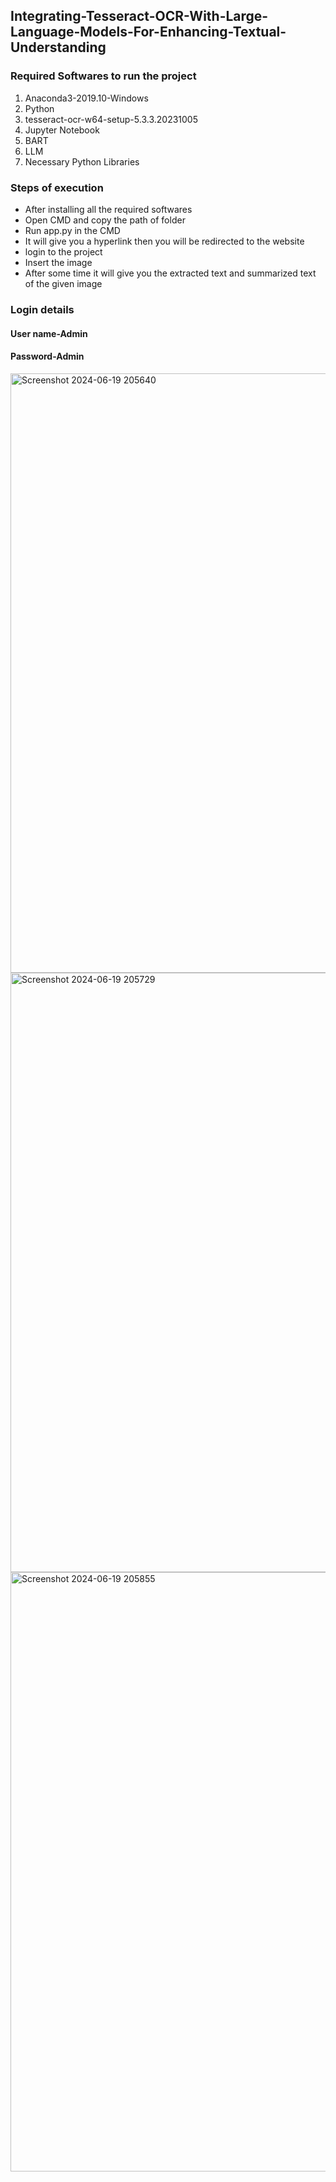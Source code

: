 
<h2>Integrating-Tesseract-OCR-With-Large-Language-Models-For-Enhancing-Textual-Understanding</h2>

<h3>Required Softwares to run the project</h3>

  1. Anaconda3-2019.10-Windows
  2. Python
  3. tesseract-ocr-w64-setup-5.3.3.20231005
  4. Jupyter Notebook
  5. BART
  6. LLM
  7. Necessary Python Libraries



<h3>Steps of execution</h3>

<ul>
<li>After installing all the required softwares</li>
<li> Open CMD and copy the path of folder</li>
<li>Run app.py in the CMD</li>
<li>It will give you a hyperlink then you will be redirected to the website</li>
<li>login to the project</li>
<li>Insert the image</li>
<li>After some time it will give you the extracted text and summarized text of the given image</li>
</ul>

<h3>Login details</h3>
<h4>User name-Admin</h4>
<h4>Password-Admin</h4>



<img width="959" alt="Screenshot 2024-06-19 205640" src="https://github.com/jaipal-reddy-p/Integrating-Tesseract-OCR-With-Large-Language-Models-For-Enhancing-Textual-Understanding/assets/96718212/9c6ecfac-3c6a-4d9b-836b-9b716e602fee">


<img width="959" alt="Screenshot 2024-06-19 205729" src="https://github.com/jaipal-reddy-p/Integrating-Tesseract-OCR-With-Large-Language-Models-For-Enhancing-Textual-Understanding/assets/96718212/f524eb2c-b825-4def-90bc-870d32cbcd05">


<img width="959" alt="Screenshot 2024-06-19 205855" src="https://github.com/jaipal-reddy-p/Integrating-Tesseract-OCR-With-Large-Language-Models-For-Enhancing-Textual-Understanding/assets/96718212/d87096f7-411f-434f-b0cb-874ee27a1e94">


